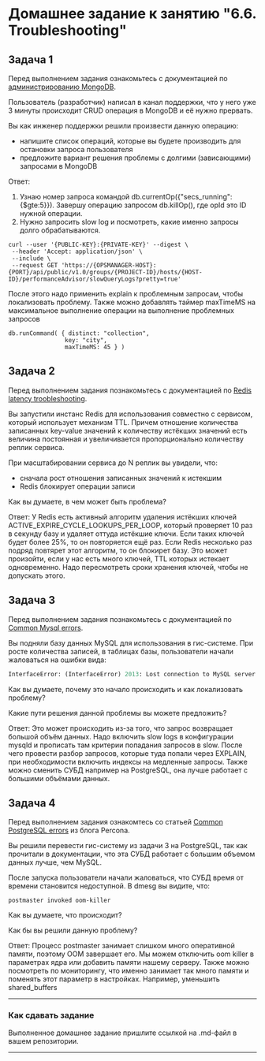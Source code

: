 # Домашнее задание к занятию "6.6. Troubleshooting"

## Задача 1

Перед выполнением задания ознакомьтесь с документацией по [администрированию MongoDB](https://docs.mongodb.com/manual/administration/).

Пользователь (разработчик) написал в канал поддержки, что у него уже 3 минуты происходит CRUD операция в MongoDB и её 
нужно прервать. 

Вы как инженер поддержки решили произвести данную операцию:
- напишите список операций, которые вы будете производить для остановки запроса пользователя
- предложите вариант решения проблемы с долгими (зависающими) запросами в MongoDB

Ответ:
1. Узнаю номер запроса командой db.currentOp({"secs_running":{$gte:5}}). Завершу операцию запросом db.killOp(<opId>), где opId это ID нужной операции.
2. Нужно запросить slow log и посмотреть, какие именно запросы долго обрабатываются. 
```
curl --user '{PUBLIC-KEY}:{PRIVATE-KEY}' --digest \
 --header 'Accept: application/json' \
 --include \
 --request GET 'https://{OPSMANAGER-HOST}:{PORT}/api/public/v1.0/groups/{PROJECT-ID}/hosts/{HOST-ID}/performanceAdvisor/slowQueryLogs?pretty=true'
 ```
 После этого надо применить explain к проблемным запросам, чтобы локализовать проблему. 
 Также можно добавлять таймер maxTimeMS на максимальное выполнение операции на выполнение проблемных запросов
 ```
 db.runCommand( { distinct: "collection",
                 key: "city",
                 maxTimeMS: 45 } )
```

## Задача 2

Перед выполнением задания познакомьтесь с документацией по [Redis latency troobleshooting](https://redis.io/topics/latency).

Вы запустили инстанс Redis для использования совместно с сервисом, который использует механизм TTL. 
Причем отношение количества записанных key-value значений к количеству истёкших значений есть величина постоянная и
увеличивается пропорционально количеству реплик сервиса. 

При масштабировании сервиса до N реплик вы увидели, что:
- сначала рост отношения записанных значений к истекшим
- Redis блокирует операции записи

Как вы думаете, в чем может быть проблема?

Ответ:
У Redis есть активный алгоритм удаления истёкших ключей ACTIVE_EXPIRE_CYCLE_LOOKUPS_PER_LOOP, который проверяет 10 раз в секунду базу и удаляет оттуда истёкшие ключи. Если таких ключей будет более 25%, то он повторяется ещё раз. Если Redis несколько раз подряд повтярет этот алгоритм, то он блокирет базу. Это может произойти, если у нас есть много ключей, TTL которых истекает одновременно. Надо пересмотреть сроки хранения ключей, чтобы не допускать этого.
 
## Задача 3

Перед выполнением задания познакомьтесь с документацией по [Common Mysql errors](https://dev.mysql.com/doc/refman/8.0/en/common-errors.html).

Вы подняли базу данных MySQL для использования в гис-системе. При росте количества записей, в таблицах базы,
пользователи начали жаловаться на ошибки вида:
```python
InterfaceError: (InterfaceError) 2013: Lost connection to MySQL server during query u'SELECT..... '
```

Как вы думаете, почему это начало происходить и как локализовать проблему?

Какие пути решения данной проблемы вы можете предложить?
 
 Ответ:
 Это может происходить из-за того, что запрос возвращает большой объём данных. Надо включить slow logs в конфигурации mysqld и прописать там критерии попадания запросов в slow. После чего провести разбор запросов, которые туда попали через EXPLAIN, при необходимости включить индексы на медленные запросы. Также можно сменить СУБД например на PostgreSQL, она лучше работает с большими объёмами данных.

## Задача 4

Перед выполнением задания ознакомтесь со статьей [Common PostgreSQL errors](https://www.percona.com/blog/2020/06/05/10-common-postgresql-errors/) из блога Percona.

Вы решили перевести гис-систему из задачи 3 на PostgreSQL, так как прочитали в документации, что эта СУБД работает с 
большим объемом данных лучше, чем MySQL.

После запуска пользователи начали жаловаться, что СУБД время от времени становится недоступной. В dmesg вы видите, что:

`postmaster invoked oom-killer`

Как вы думаете, что происходит?

Как бы вы решили данную проблему?

 Ответ:
 Процесс postmaster занимает слишком много оперативной памяти, поэтому OOM завершает его. Мы можем отключить oom killer в параметрах ядра или добавить памяти нашему серверу. Также можно посмотреть по мониторингу, что именно занимает так много памяти и поменять этот параметр в настройках. Например, уменьшить shared_buffers
 
---

### Как cдавать задание

Выполненное домашнее задание пришлите ссылкой на .md-файл в вашем репозитории.

---
